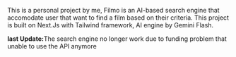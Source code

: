 This is a personal project by me, Filmo is an AI-based search engine that accomodate user that want to find a film based on their criteria. This project is built on Next.Js with Tailwind framework, AI engine by Gemini Flash.
<p><b>last Update:</b>The search engine no longer work due to funding problem that unable to use the API anymore</p>
